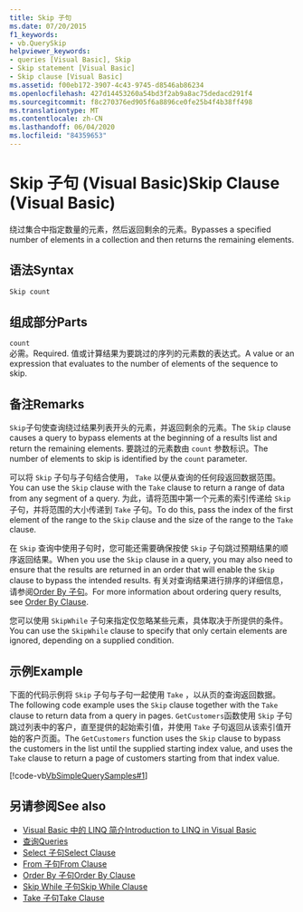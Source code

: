 ```yaml
---
title: Skip 子句
ms.date: 07/20/2015
f1_keywords:
- vb.QuerySkip
helpviewer_keywords:
- queries [Visual Basic], Skip
- Skip statement [Visual Basic]
- Skip clause [Visual Basic]
ms.assetid: f00eb172-3907-4c43-9745-d8546ab86234
ms.openlocfilehash: 427d14453260a54bd3f2ab9a8ac75dedacd291f4
ms.sourcegitcommit: f8c270376ed905f6a8896ce0fe25b4f4b38ff498
ms.translationtype: MT
ms.contentlocale: zh-CN
ms.lasthandoff: 06/04/2020
ms.locfileid: "84359653"
---
```

# <a name="skip-clause-visual-basic"></a><span data-ttu-id="5a6bf-102">Skip 子句 (Visual Basic)</span><span class="sxs-lookup"><span data-stu-id="5a6bf-102">Skip Clause (Visual Basic)</span></span>
<span data-ttu-id="5a6bf-103">绕过集合中指定数量的元素，然后返回剩余的元素。</span><span class="sxs-lookup"><span data-stu-id="5a6bf-103">Bypasses a specified number of elements in a collection and then returns the remaining elements.</span></span>  
  
## <a name="syntax"></a><span data-ttu-id="5a6bf-104">语法</span><span class="sxs-lookup"><span data-stu-id="5a6bf-104">Syntax</span></span>  
  
```vb  
Skip count  
```  
  
## <a name="parts"></a><span data-ttu-id="5a6bf-105">组成部分</span><span class="sxs-lookup"><span data-stu-id="5a6bf-105">Parts</span></span>  
 `count`  
 <span data-ttu-id="5a6bf-106">必需。</span><span class="sxs-lookup"><span data-stu-id="5a6bf-106">Required.</span></span> <span data-ttu-id="5a6bf-107">值或计算结果为要跳过的序列的元素数的表达式。</span><span class="sxs-lookup"><span data-stu-id="5a6bf-107">A value or an expression that evaluates to the number of elements of the sequence to skip.</span></span>  
  
## <a name="remarks"></a><span data-ttu-id="5a6bf-108">备注</span><span class="sxs-lookup"><span data-stu-id="5a6bf-108">Remarks</span></span>  
 <span data-ttu-id="5a6bf-109">`Skip`子句使查询绕过结果列表开头的元素，并返回剩余的元素。</span><span class="sxs-lookup"><span data-stu-id="5a6bf-109">The `Skip` clause causes a query to bypass elements at the beginning of a results list and return the remaining elements.</span></span> <span data-ttu-id="5a6bf-110">要跳过的元素数由 `count` 参数标识。</span><span class="sxs-lookup"><span data-stu-id="5a6bf-110">The number of elements to skip is identified by the `count` parameter.</span></span>  
  
 <span data-ttu-id="5a6bf-111">可以将 `Skip` 子句与子句结合使用， `Take` 以便从查询的任何段返回数据范围。</span><span class="sxs-lookup"><span data-stu-id="5a6bf-111">You can use the `Skip` clause with the `Take` clause to return a range of data from any segment of a query.</span></span> <span data-ttu-id="5a6bf-112">为此，请将范围中第一个元素的索引传递给 `Skip` 子句，并将范围的大小传递到 `Take` 子句。</span><span class="sxs-lookup"><span data-stu-id="5a6bf-112">To do this, pass the index of the first element of the range to the `Skip` clause and the size of the range to the `Take` clause.</span></span>  
  
 <span data-ttu-id="5a6bf-113">在 `Skip` 查询中使用子句时，您可能还需要确保按使 `Skip` 子句跳过预期结果的顺序返回结果。</span><span class="sxs-lookup"><span data-stu-id="5a6bf-113">When you use the `Skip` clause in a query, you may also need to ensure that the results are returned in an order that will enable the `Skip` clause to bypass the intended results.</span></span> <span data-ttu-id="5a6bf-114">有关对查询结果进行排序的详细信息，请参阅[Order By 子句](order-by-clause.md)。</span><span class="sxs-lookup"><span data-stu-id="5a6bf-114">For more information about ordering query results, see [Order By Clause](order-by-clause.md).</span></span>  
  
 <span data-ttu-id="5a6bf-115">您可以使用 `SkipWhile` 子句来指定仅忽略某些元素，具体取决于所提供的条件。</span><span class="sxs-lookup"><span data-stu-id="5a6bf-115">You can use the `SkipWhile` clause to specify that only certain elements are ignored, depending on a supplied condition.</span></span>  
  
## <a name="example"></a><span data-ttu-id="5a6bf-116">示例</span><span class="sxs-lookup"><span data-stu-id="5a6bf-116">Example</span></span>  
 <span data-ttu-id="5a6bf-117">下面的代码示例将 `Skip` 子句与子句一起使用 `Take` ，以从页的查询返回数据。</span><span class="sxs-lookup"><span data-stu-id="5a6bf-117">The following code example uses the `Skip` clause together with the `Take` clause to return data from a query in pages.</span></span> <span data-ttu-id="5a6bf-118">`GetCustomers`函数使用 `Skip` 子句跳过列表中的客户，直至提供的起始索引值，并使用 `Take` 子句返回从该索引值开始的客户页面。</span><span class="sxs-lookup"><span data-stu-id="5a6bf-118">The `GetCustomers` function uses the `Skip` clause to bypass the customers in the list until the supplied starting index value, and uses the `Take` clause to return a page of customers starting from that index value.</span></span>  
  
 [!code-vb[VbSimpleQuerySamples#1](~/samples/snippets/visualbasic/VS_Snippets_VBCSharp/VbSimpleQuerySamples/VB/QuerySamples1.vb#1)]  
  
## <a name="see-also"></a><span data-ttu-id="5a6bf-119">另请参阅</span><span class="sxs-lookup"><span data-stu-id="5a6bf-119">See also</span></span>

- [<span data-ttu-id="5a6bf-120">Visual Basic 中的 LINQ 简介</span><span class="sxs-lookup"><span data-stu-id="5a6bf-120">Introduction to LINQ in Visual Basic</span></span>](../../programming-guide/language-features/linq/introduction-to-linq.md)
- [<span data-ttu-id="5a6bf-121">查询</span><span class="sxs-lookup"><span data-stu-id="5a6bf-121">Queries</span></span>](index.md)
- [<span data-ttu-id="5a6bf-122">Select 子句</span><span class="sxs-lookup"><span data-stu-id="5a6bf-122">Select Clause</span></span>](select-clause.md)
- [<span data-ttu-id="5a6bf-123">From 子句</span><span class="sxs-lookup"><span data-stu-id="5a6bf-123">From Clause</span></span>](from-clause.md)
- [<span data-ttu-id="5a6bf-124">Order By 子句</span><span class="sxs-lookup"><span data-stu-id="5a6bf-124">Order By Clause</span></span>](order-by-clause.md)
- [<span data-ttu-id="5a6bf-125">Skip While 子句</span><span class="sxs-lookup"><span data-stu-id="5a6bf-125">Skip While Clause</span></span>](skip-while-clause.md)
- [<span data-ttu-id="5a6bf-126">Take 子句</span><span class="sxs-lookup"><span data-stu-id="5a6bf-126">Take Clause</span></span>](take-clause.md)
